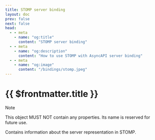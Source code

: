 ```yaml
---
title: STOMP server binding
layout: doc
prev: false
next: false
head:
  - - meta
    - name: "og:title"
      content: "STOMP server binding"
  - - meta
    - name: "og:description"
      content: "How to use STOMP with AsyncAPI server binding"
  - - meta
    - name: "og:image"
      content: "/bindings/stomp.jpeg"
---
```


# {{ $frontmatter.title }}

> [!NOTE]
> This object MUST NOT contain any properties. Its name is reserved for future use.

Contains information about the server representation in STOMP.